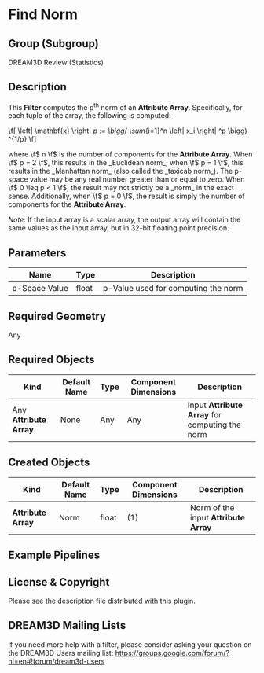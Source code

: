 Find Norm 
=============

## Group (Subgroup) ##

DREAM3D Review (Statistics)

## Description ##

This **Filter** computes the p<sup>th</sup> norm of an **Attribute Array**.  Specifically, for each tuple of the array, the following is computed:

\f[ \left\| \mathbf{x} \right\| _p := \bigg( \sum_{i=1}^n \left| x_i \right| ^p \bigg) ^{1/p} \f]   

where \f$ n \f$ is the number of components for the **Attribute Array**.  When \f$ p = 2 \f$, this results in the _Euclidean norm_; when \f$ p = 1 \f$, this results in the _Manhattan norm_ (also called the _taxicab norm_).  The p-space value may be any real number greater than or equal to zero.  When \f$ 0 \leq p < 1 \f$, the result may not strictly be a _norm_ in the exact sense.  Additionally, when \f$ p = 0 \f$, the result is simply the number of components for the **Attribute Array**.     

_Note:_ If the input array is a scalar array, the output array will contain the same values as the input array, but in 32-bit floating point precision.
 
## Parameters ##

| Name | Type | Description |
|------|------|-------------|
| p-Space Value | float | p-Value used for computing the norm |

## Required Geometry ###

Any

## Required Objects ##

| Kind | Default Name | Type | Component Dimensions | Description |
|------|--------------|-------------|---------|-----|
| Any **Attribute Array** | None | Any | Any | Input **Attribute Array** for computing the norm |

## Created Objects ##

| Kind | Default Name | Type | Component Dimensions | Description |
|------|--------------|-------------|---------|-----|
| **Attribute Array** | Norm | float | (1) | Norm of the input **Attribute Array** |

## Example Pipelines ##



## License & Copyright ##

Please see the description file distributed with this plugin.

## DREAM3D Mailing Lists ##

If you need more help with a filter, please consider asking your question on the DREAM3D Users mailing list:
https://groups.google.com/forum/?hl=en#!forum/dream3d-users
